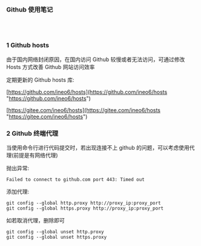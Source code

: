 ### Github 使用笔记  


​    
​    
### 1 Github hosts  

由于国内网络封闭原因，在国内访问 Github 较慢或者无法访问，可通过修改 Hosts 方式改善 Github 网站访问效率  

定期更新的 Github hosts 库:  

[https://github.com/ineo6/hosts](https://github.com/ineo6/hosts "https://github.com/ineo6/hosts")  

[https://gitee.com/ineo6/hosts](https://gitee.com/ineo6/hosts "https://gitee.com/ineo6/hosts")  



### 2 Github 终端代理  

当使用命令行进行代码提交时，若出现连接不上 github 的问题，可以考虑使用代理(前提是有网络代理)  

抛出异常:  

```
Failed to connect to github.com port 443: Timed out
```

添加代理:  

```
git config --global http.proxy http://proxy_ip:proxy_port
git config --global https.proxy http://proxy_ip:proxy_port
```

如若取消代理，删除即可  

```
git config --global unset http.proxy
git config --global unset https.proxy
```



